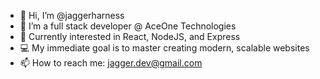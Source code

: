 - 👋 Hi, I’m @jaggerharness
- 👀 I’m a full stack developer @ AceOne Technologies
- 🌱 Currently interested in React, NodeJS, and Express
- 💻 My immediate goal is to master creating modern, scalable websites
- 📫 How to reach me: jagger.dev@gmail.com 

<!---
jaggerharness/jaggerharness is a ✨ special ✨ repository because its `README.md` (this file) appears on your GitHub profile.
You can click the Preview link to take a look at your changes.
--->
